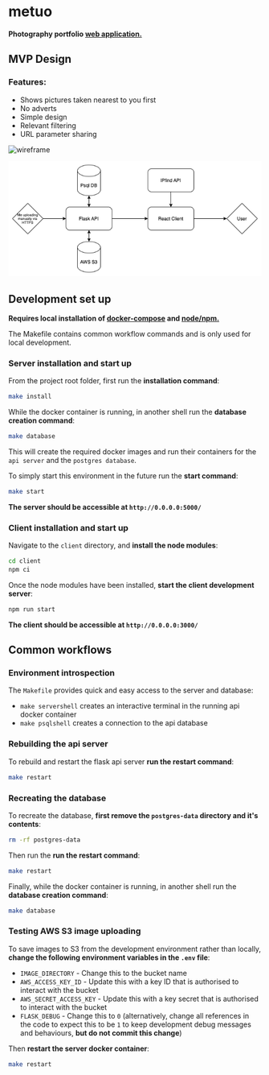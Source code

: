 # metuo

**Photography portfolio [web application.](http://metuo.io/)**

## MVP Design

### Features:

* Shows pictures taken nearest to you first
* No adverts
* Simple design
* Relevant filtering
* URL parameter sharing

![wireframe](wireframe.png)

![architecture](architecture.png)

## Development set up

**Requires local installation of [docker-compose](https://docs.docker.com/compose/install/) and [node/npm.](https://www.npmjs.com/get-npm)** 

The Makefile contains common workflow commands and is only used for local development.

### Server installation and start up

From the project root folder, first run the **installation command**:

```bash
make install
```

While the docker container is running, in another shell run the **database creation command**:

```bash
make database
```

This will create the required docker images and run their containers for the `api server` and the `postgres database`. 

To simply start this environment in the future run the **start command**:

```bash
make start
```

**The server should be accessible at `http://0.0.0.0:5000/`**

### Client installation and start up

Navigate to the `client` directory, and **install the node modules**:

```bash
cd client
npm ci
```

Once the node modules have been installed, **start the client development server**:

```bash
npm run start
```

**The client should be accessible at `http://0.0.0.0:3000/`**

## Common workflows

### Environment introspection

The `Makefile` provides quick and easy access to the server and database:

* `make servershell` creates an interactive terminal in the running api docker container
* `make psqlshell` creates a connection to the api database

### Rebuilding the api server

To rebuild and restart the flask api server **run the restart command**:

```bash
make restart
```

### Recreating the database

To recreate the database, **first remove the `postgres-data` directory and it's contents**:

```bash
rm -rf postgres-data
```

Then run the **run the restart command**:

```bash
make restart
```

Finally, while the docker container is running, in another shell run the **database creation command**:

```bash
make database
```

### Testing AWS S3 image uploading

To save images to S3 from the development environment rather than locally, **change the following environment variables in the `.env` file**:

* `IMAGE_DIRECTORY` - Change this to the bucket name
* `AWS_ACCESS_KEY_ID` - Update this with a key ID that is authorised to interact with the bucket
* `AWS_SECRET_ACCESS_KEY` - Update this with a key secret that is authorised to interact with the bucket
* `FLASK_DEBUG` - Change this to `0` (alternatively, change all references in the code to expect this to be `1` to keep development debug messages and behaviours, **but do not commit this change**)

Then **restart the server docker container**:

```bash
make restart
```
